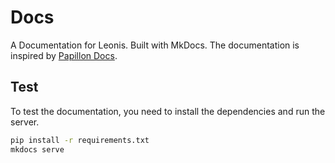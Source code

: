 # Docs
A Documentation for Leonis. Built with MkDocs.
The documentation is inspired by [Papillon Docs](https://docs.getpapillon.xyz).

## Test
To test the documentation, you need to install the dependencies and run the server.
    
```bash
pip install -r requirements.txt
mkdocs serve
```
